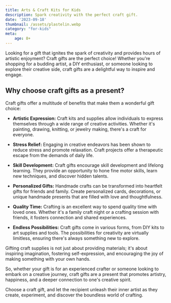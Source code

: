 ```yaml
---
title: Arts & Craft Kits for Kids
description: Spark creativity with the perfect craft gift.
date: '2023-09-18'
thumbnail: /assets/plastelin.webp
category: "for-kids"
meta:
    age: 8+
---
```

Looking for a gift that ignites the spark of creativity and provides hours of artistic enjoyment? Craft gifts are the perfect choice! Whether you're shopping for a budding artist, a DIY enthusiast, or someone looking to explore their creative side, craft gifts are a delightful way to inspire and engage.

## Why choose craft gifts as a present?

Craft gifts offer a multitude of benefits that make them a wonderful gift choice:

- **Artistic Expression:** Craft kits and supplies allow individuals to express themselves through a wide range of creative activities. Whether it's painting, drawing, knitting, or jewelry making, there's a craft for everyone.

- **Stress Relief:** Engaging in creative endeavors has been shown to reduce stress and promote relaxation. Craft projects offer a therapeutic escape from the demands of daily life.

- **Skill Development:** Craft gifts encourage skill development and lifelong learning. They provide an opportunity to hone fine motor skills, learn new techniques, and discover hidden talents.

- **Personalized Gifts:** Handmade crafts can be transformed into heartfelt gifts for friends and family. Create personalized cards, decorations, or unique handmade presents that are filled with love and thoughtfulness.

- **Quality Time:** Crafting is an excellent way to spend quality time with loved ones. Whether it's a family craft night or a crafting session with friends, it fosters connection and shared experiences.

- **Endless Possibilities:** Craft gifts come in various forms, from DIY kits to art supplies and tools. The possibilities for creativity are virtually limitless, ensuring there's always something new to explore.

Gifting craft supplies is not just about providing materials; it's about inspiring imagination, fostering self-expression, and encouraging the joy of making something with your own hands.

So, whether your gift is for an experienced crafter or someone looking to embark on a creative journey, craft gifts are a present that promotes artistry, happiness, and a deeper connection to one's creative spirit.

Choose a craft gift, and let the recipient unleash their inner artist as they create, experiment, and discover the boundless world of crafting.
